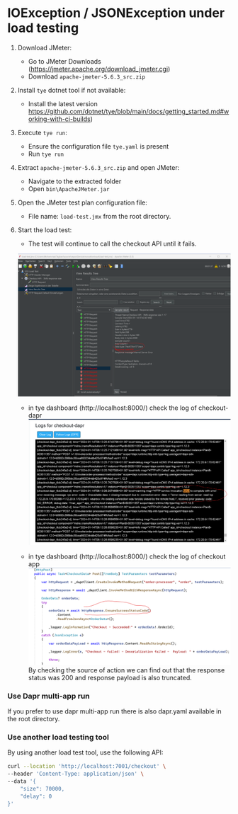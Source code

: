 
# IOException / JSONException under load testing
1. Download JMeter:
   - Go to JMeter Downloads (https://jmeter.apache.org/download_jmeter.cgi)
   - Download `apache-jmeter-5.6.3_src.zip`

2. Install `tye` dotnet tool if not available:
   - Install the latest version
   https://github.com/dotnet/tye/blob/main/docs/getting_started.md#working-with-ci-builds)

3. Execute `tye run`:
   - Ensure the configuration file `tye.yaml` is present
   - Run `tye run`

4. Extract `apache-jmeter-5.6.3_src.zip` and open JMeter:
   - Navigate to the extracted folder
   - Open `bin\ApacheJMeter.jar`

5. Open the JMeter test plan configuration file:
   - File name: `load-test.jmx` from the root directory.

6. Start the load test:
   - The test will continue to call the checkout API until it fails.

   ![Run Load Testing until it fails.](/images/load-test-jmeter-500.png)

   - in tye dashboard (http://localhost:8000/) check the log of checkout-dapr
   ![Error in checkout dapr](/images/load-test-checkout-dapr-error.png)

   - in tye dashboard (http://localhost:8000/) check the log of checkout app
   ![Checkout action code](/images/load-test-checkout-action.png)
   By checking the source of action we can find out that the response status was 200 and response payload is also truncated.

### Use Dapr multi-app run   
If you prefer to use dapr multi-app run there is also dapr.yaml available in the root directory.

### Use another load testing tool   
By using another load test tool, use the following API:

```bash
curl --location 'http://localhost:7001/checkout' \
--header 'Content-Type: application/json' \
--data '{
    "size": 70000,
    "delay": 0
}'


